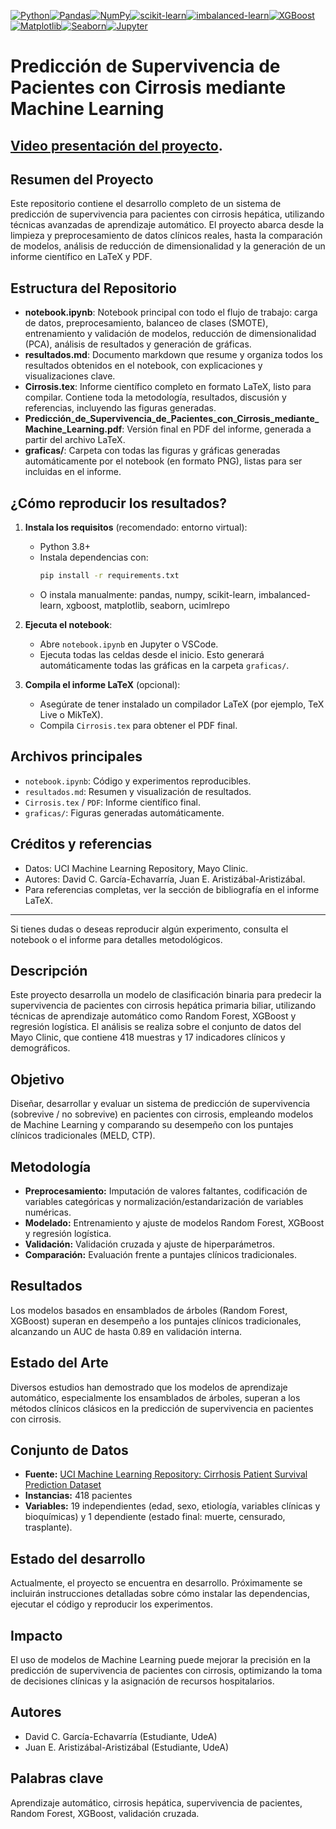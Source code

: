 [![Python](https://img.shields.io/badge/Python-3.8%2B-blue?logo=python)](https://www.python.org/)[![Pandas](https://img.shields.io/badge/Pandas-1.5%2B-yellow?logo=pandas)](https://pandas.pydata.org/)[![NumPy](https://img.shields.io/badge/NumPy-1.23%2B-blueviolet?logo=numpy)](https://numpy.org/)[![scikit-learn](https://img.shields.io/badge/scikit--learn-1.1%2B-f7931e?logo=scikit-learn)](https://scikit-learn.org/)[![imbalanced-learn](https://img.shields.io/badge/imbalanced--learn-0.10%2B-9cf?logo=python)](https://imbalanced-learn.org/)[![XGBoost](https://img.shields.io/badge/XGBoost-1.7%2B-00bfff?logo=xgboost)](https://xgboost.readthedocs.io/)[![Matplotlib](https://img.shields.io/badge/Matplotlib-3.5%2B-11557c?logo=matplotlib)](https://matplotlib.org/)[![Seaborn](https://img.shields.io/badge/Seaborn-0.12%2B-76b900?logo=python)](https://seaborn.pydata.org/)[![Jupyter](https://img.shields.io/badge/Jupyter-Notebook-orange?logo=jupyter)](https://jupyter.org/)

# Predicción de Supervivencia de Pacientes con Cirrosis mediante Machine Learning
## [Video presentación del proyecto](https://youtu.be/k5Q1-Ky92Hg).

## Resumen del Proyecto

Este repositorio contiene el desarrollo completo de un sistema de predicción de supervivencia para pacientes con cirrosis hepática, utilizando técnicas avanzadas de aprendizaje automático. El proyecto abarca desde la limpieza y preprocesamiento de datos clínicos reales, hasta la comparación de modelos, análisis de reducción de dimensionalidad y la generación de un informe científico en LaTeX y PDF.

## Estructura del Repositorio

- **notebook.ipynb**: Notebook principal con todo el flujo de trabajo: carga de datos, preprocesamiento, balanceo de clases (SMOTE), entrenamiento y validación de modelos, reducción de dimensionalidad (PCA), análisis de resultados y generación de gráficas.
- **resultados.md**: Documento markdown que resume y organiza todos los resultados obtenidos en el notebook, con explicaciones y visualizaciones clave.
- **Cirrosis.tex**: Informe científico completo en formato LaTeX, listo para compilar. Contiene toda la metodología, resultados, discusión y referencias, incluyendo las figuras generadas.
- **Predicción_de_Supervivencia_de_Pacientes_con_Cirrosis_mediante_Machine_Learning.pdf**: Versión final en PDF del informe, generada a partir del archivo LaTeX.
- **graficas/**: Carpeta con todas las figuras y gráficas generadas automáticamente por el notebook (en formato PNG), listas para ser incluidas en el informe.

## ¿Cómo reproducir los resultados?

1. **Instala los requisitos** (recomendado: entorno virtual):

   - Python 3.8+
   - Instala dependencias con:
     ```bash
     pip install -r requirements.txt
     ```
   - O instala manualmente: pandas, numpy, scikit-learn, imbalanced-learn, xgboost, matplotlib, seaborn, ucimlrepo

2. **Ejecuta el notebook**:

   - Abre `notebook.ipynb` en Jupyter o VSCode.
   - Ejecuta todas las celdas desde el inicio. Esto generará automáticamente todas las gráficas en la carpeta `graficas/`.

3. **Compila el informe LaTeX** (opcional):
   - Asegúrate de tener instalado un compilador LaTeX (por ejemplo, TeX Live o MikTeX).
   - Compila `Cirrosis.tex` para obtener el PDF final.

## Archivos principales

- `notebook.ipynb`: Código y experimentos reproducibles.
- `resultados.md`: Resumen y visualización de resultados.
- `Cirrosis.tex` / `PDF`: Informe científico final.
- `graficas/`: Figuras generadas automáticamente.

## Créditos y referencias

- Datos: UCI Machine Learning Repository, Mayo Clinic.
- Autores: David C. García-Echavarría, Juan E. Aristizábal-Aristizábal.
- Para referencias completas, ver la sección de bibliografía en el informe LaTeX.

---

Si tienes dudas o deseas reproducir algún experimento, consulta el notebook o el informe para detalles metodológicos.

## Descripción

Este proyecto desarrolla un modelo de clasificación binaria para predecir la supervivencia de pacientes con cirrosis hepática primaria biliar, utilizando técnicas de aprendizaje automático como Random Forest, XGBoost y regresión logística. El análisis se realiza sobre el conjunto de datos del Mayo Clinic, que contiene 418 muestras y 17 indicadores clínicos y demográficos.

## Objetivo

Diseñar, desarrollar y evaluar un sistema de predicción de supervivencia (sobrevive / no sobrevive) en pacientes con cirrosis, empleando modelos de Machine Learning y comparando su desempeño con los puntajes clínicos tradicionales (MELD, CTP).

## Metodología

- **Preprocesamiento:** Imputación de valores faltantes, codificación de variables categóricas y normalización/estandarización de variables numéricas.
- **Modelado:** Entrenamiento y ajuste de modelos Random Forest, XGBoost y regresión logística.
- **Validación:** Validación cruzada y ajuste de hiperparámetros.
- **Comparación:** Evaluación frente a puntajes clínicos tradicionales.

## Resultados

Los modelos basados en ensamblados de árboles (Random Forest, XGBoost) superan en desempeño a los puntajes clínicos tradicionales, alcanzando un AUC de hasta 0.89 en validación interna.

## Estado del Arte

Diversos estudios han demostrado que los modelos de aprendizaje automático, especialmente los ensamblados de árboles, superan a los métodos clínicos clásicos en la predicción de supervivencia en pacientes con cirrosis.

## Conjunto de Datos

- **Fuente:** [UCI Machine Learning Repository: Cirrhosis Patient Survival Prediction Dataset](https://archive.ics.uci.edu/dataset/878/cirrhosis+patient+survival+prediction+dataset-1)
- **Instancias:** 418 pacientes
- **Variables:** 19 independientes (edad, sexo, etiología, variables clínicas y bioquímicas) y 1 dependiente (estado final: muerte, censurado, trasplante).

## Estado del desarrollo

Actualmente, el proyecto se encuentra en desarrollo. Próximamente se incluirán instrucciones detalladas sobre cómo instalar las dependencias, ejecutar el código y reproducir los experimentos.

## Impacto

El uso de modelos de Machine Learning puede mejorar la precisión en la predicción de supervivencia de pacientes con cirrosis, optimizando la toma de decisiones clínicas y la asignación de recursos hospitalarios.

## Autores

- David C. García-Echavarría (Estudiante, UdeA)
- Juan E. Aristizábal-Aristizábal (Estudiante, UdeA)

## Palabras clave

Aprendizaje automático, cirrosis hepática, supervivencia de pacientes, Random Forest, XGBoost, validación cruzada.
